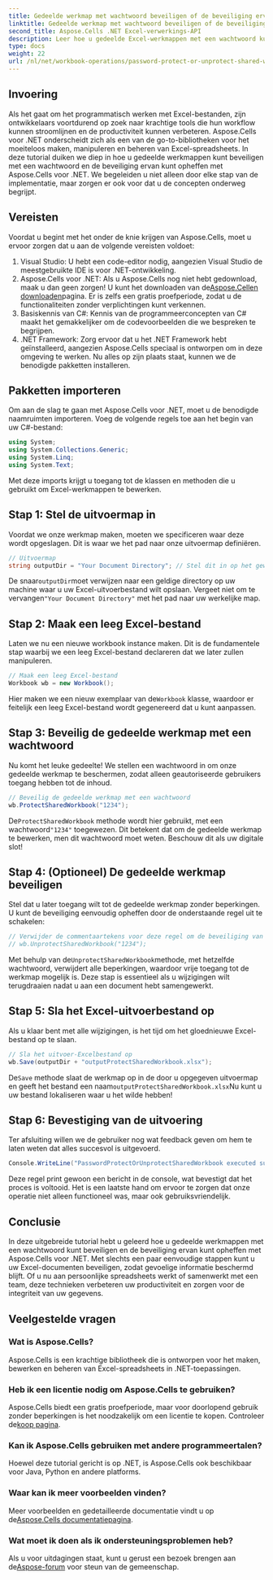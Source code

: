 ```yaml
---
title: Gedeelde werkmap met wachtwoord beveiligen of de beveiliging ervan opheffen
linktitle: Gedeelde werkmap met wachtwoord beveiligen of de beveiliging ervan opheffen
second_title: Aspose.Cells .NET Excel-verwerkings-API
description: Leer hoe u gedeelde Excel-werkmappen met een wachtwoord kunt beveiligen of de beveiliging ervan kunt opheffen met Aspose.Cells voor .NET met deze stapsgewijze handleiding. Verbeter de beveiliging van uw documenten.
type: docs
weight: 22
url: /nl/net/workbook-operations/password-protect-or-unprotect-shared-workbook/
---
```

## Invoering
Als het gaat om het programmatisch werken met Excel-bestanden, zijn ontwikkelaars voortdurend op zoek naar krachtige tools die hun workflow kunnen stroomlijnen en de productiviteit kunnen verbeteren. Aspose.Cells voor .NET onderscheidt zich als een van de go-to-bibliotheken voor het moeiteloos maken, manipuleren en beheren van Excel-spreadsheets. In deze tutorial duiken we diep in hoe u gedeelde werkmappen kunt beveiligen met een wachtwoord en de beveiliging ervan kunt opheffen met Aspose.Cells voor .NET. We begeleiden u niet alleen door elke stap van de implementatie, maar zorgen er ook voor dat u de concepten onderweg begrijpt.
## Vereisten
Voordat u begint met het onder de knie krijgen van Aspose.Cells, moet u ervoor zorgen dat u aan de volgende vereisten voldoet:
1. Visual Studio: U hebt een code-editor nodig, aangezien Visual Studio de meestgebruikte IDE is voor .NET-ontwikkeling.
2.  Aspose.Cells voor .NET: Als u Aspose.Cells nog niet hebt gedownload, maak u dan geen zorgen! U kunt het downloaden van de[Aspose.Cellen downloaden](https://releases.aspose.com/cells/net/)pagina. Er is zelfs een gratis proefperiode, zodat u de functionaliteiten zonder verplichtingen kunt verkennen.
3. Basiskennis van C#: Kennis van de programmeerconcepten van C# maakt het gemakkelijker om de codevoorbeelden die we bespreken te begrijpen.
4. .NET Framework: Zorg ervoor dat u het .NET Framework hebt geïnstalleerd, aangezien Aspose.Cells speciaal is ontworpen om in deze omgeving te werken.
Nu alles op zijn plaats staat, kunnen we de benodigde pakketten installeren.
## Pakketten importeren
Om aan de slag te gaan met Aspose.Cells voor .NET, moet u de benodigde naamruimten importeren. Voeg de volgende regels toe aan het begin van uw C#-bestand:
```csharp
using System;
using System.Collections.Generic;
using System.Linq;
using System.Text;
```
Met deze imports krijgt u toegang tot de klassen en methoden die u gebruikt om Excel-werkmappen te bewerken.
## Stap 1: Stel de uitvoermap in
Voordat we onze werkmap maken, moeten we specificeren waar deze wordt opgeslagen. Dit is waar we het pad naar onze uitvoermap definiëren.
```csharp
// Uitvoermap
string outputDir = "Your Document Directory"; // Stel dit in op het gewenste uitvoerpad
```
 De snaar`outputDir`moet verwijzen naar een geldige directory op uw machine waar u uw Excel-uitvoerbestand wilt opslaan. Vergeet niet om te vervangen`"Your Document Directory"` met het pad naar uw werkelijke map.
## Stap 2: Maak een leeg Excel-bestand
Laten we nu een nieuwe workbook instance maken. Dit is de fundamentele stap waarbij we een leeg Excel-bestand declareren dat we later zullen manipuleren. 
```csharp
// Maak een leeg Excel-bestand
Workbook wb = new Workbook();
```
 Hier maken we een nieuw exemplaar van de`Workbook` klasse, waardoor er feitelijk een leeg Excel-bestand wordt gegenereerd dat u kunt aanpassen.
## Stap 3: Beveilig de gedeelde werkmap met een wachtwoord
Nu komt het leuke gedeelte! We stellen een wachtwoord in om onze gedeelde werkmap te beschermen, zodat alleen geautoriseerde gebruikers toegang hebben tot de inhoud.
```csharp
// Beveilig de gedeelde werkmap met een wachtwoord
wb.ProtectSharedWorkbook("1234");
```
 De`ProtectSharedWorkbook` methode wordt hier gebruikt, met een wachtwoord`"1234"` toegewezen. Dit betekent dat om de gedeelde werkmap te bewerken, men dit wachtwoord moet weten. Beschouw dit als uw digitale slot!
## Stap 4: (Optioneel) De gedeelde werkmap beveiligen
Stel dat u later toegang wilt tot de gedeelde werkmap zonder beperkingen. U kunt de beveiliging eenvoudig opheffen door de onderstaande regel uit te schakelen:
```csharp
// Verwijder de commentaartekens voor deze regel om de beveiliging van de gedeelde werkmap op te heffen
// wb.UnprotectSharedWorkbook("1234");
```
 Met behulp van de`UnprotectSharedWorkbook`methode, met hetzelfde wachtwoord, verwijdert alle beperkingen, waardoor vrije toegang tot de werkmap mogelijk is. Deze stap is essentieel als u wijzigingen wilt terugdraaien nadat u aan een document hebt samengewerkt.
## Stap 5: Sla het Excel-uitvoerbestand op
Als u klaar bent met alle wijzigingen, is het tijd om het gloednieuwe Excel-bestand op te slaan.
```csharp
// Sla het uitvoer-Excelbestand op
wb.Save(outputDir + "outputProtectSharedWorkbook.xlsx");
```
 De`Save` methode slaat de werkmap op in de door u opgegeven uitvoermap en geeft het bestand een naam`outputProtectSharedWorkbook.xlsx`Nu kunt u uw bestand lokaliseren waar u het wilde hebben!
## Stap 6: Bevestiging van de uitvoering
Ter afsluiting willen we de gebruiker nog wat feedback geven om hem te laten weten dat alles succesvol is uitgevoerd.
```csharp
Console.WriteLine("PasswordProtectOrUnprotectSharedWorkbook executed successfully.\r\n");
```
Deze regel print gewoon een bericht in de console, wat bevestigt dat het proces is voltooid. Het is een laatste hand om ervoor te zorgen dat onze operatie niet alleen functioneel was, maar ook gebruiksvriendelijk.
## Conclusie
In deze uitgebreide tutorial hebt u geleerd hoe u gedeelde werkmappen met een wachtwoord kunt beveiligen en de beveiliging ervan kunt opheffen met Aspose.Cells voor .NET. Met slechts een paar eenvoudige stappen kunt u uw Excel-documenten beveiligen, zodat gevoelige informatie beschermd blijft. Of u nu aan persoonlijke spreadsheets werkt of samenwerkt met een team, deze technieken verbeteren uw productiviteit en zorgen voor de integriteit van uw gegevens.
## Veelgestelde vragen
### Wat is Aspose.Cells?
Aspose.Cells is een krachtige bibliotheek die is ontworpen voor het maken, bewerken en beheren van Excel-spreadsheets in .NET-toepassingen.
### Heb ik een licentie nodig om Aspose.Cells te gebruiken?
 Aspose.Cells biedt een gratis proefperiode, maar voor doorlopend gebruik zonder beperkingen is het noodzakelijk om een licentie te kopen. Controleer de[koop pagina](https://purchase.aspose.com/buy).
### Kan ik Aspose.Cells gebruiken met andere programmeertalen?
Hoewel deze tutorial gericht is op .NET, is Aspose.Cells ook beschikbaar voor Java, Python en andere platforms.
### Waar kan ik meer voorbeelden vinden?
 Meer voorbeelden en gedetailleerde documentatie vindt u op de[Aspose.Cells documentatiepagina](https://reference.aspose.com/cells/net/).
### Wat moet ik doen als ik ondersteuningsproblemen heb?
 Als u voor uitdagingen staat, kunt u gerust een bezoek brengen aan de[Aspose-forum](https://forum.aspose.com/c/cells/9) voor steun van de gemeenschap.